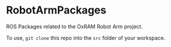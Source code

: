 # RobotArmPackages
ROS Packages related to the OxRAM Robot Arm project.

To use, `git clone` this repo into the `src` folder of your workspace.
